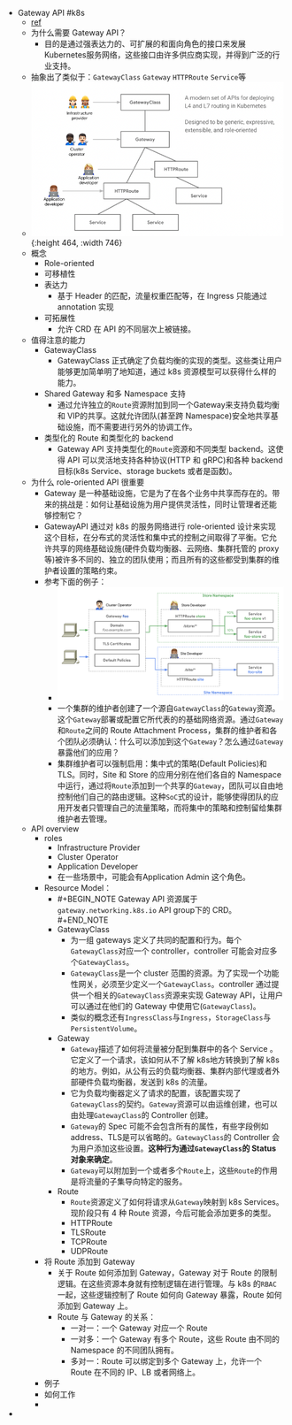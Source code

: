 - Gateway API #k8s
	- [ref](https://gateway-api.sigs.k8s.io/)
	- 为什么需要 Gateway API？
		- 目的是通过强表达力的、可扩展的和面向角色的接口来发展Kubernetes服务网络，这些接口由许多供应商实现，并得到广泛的行业支持。
	- 抽象出了类似于：`GatewayClass` `Gateway` `HTTPRoute` `Service`等
	- ![](https://raw.githubusercontent.com/stillfox-lee/image/main/picgo/20220715172735.png){:height 464, :width 746}
	- 概念
		- Role-oriented
		- 可移植性
		- 表达力
			- 基于 Header 的匹配，流量权重匹配等，在 Ingress 只能通过 annotation 实现
		- 可拓展性
			- 允许 CRD 在 API 的不同层次上被链接。
	- 值得注意的能力
		- GatewayClass
			- GatewayClass 正式确定了负载均衡的实现的类型。这些类让用户能够更加简单明了地知道，通过 k8s 资源模型可以获得什么样的能力。
		- Shared Gateway 和多 Namespace 支持
			- 通过允许独立的`Route`资源附加到同一个Gateway来支持负载均衡和 VIP的共享。这就允许团队(甚至跨 Namespace)安全地共享基础设施，而不需要进行另外的协调工作。
		- 类型化的 Route 和类型化的 backend
			- Gateway API 支持类型化的`Route`资源和不同类型 backend。这使得 API 可以灵活地支持各种协议(HTTP 和 gRPC)和各种 backend 目标(k8s Service、storage buckets 或者是函数)。
	- 为什么 role-oriented API 很重要
		- Gateway 是一种基础设施，它是为了在各个业务中共享而存在的。带来的挑战是：如何让基础设施为用户提供灵活性，同时让管理者还能够控制它？
		- GatewayAPI 通过对 k8s 的服务网络进行 role-oriented 设计来实现这个目标，在分布式的灵活性和集中式的控制之间取得了平衡。它允许共享的网络基础设施(硬件负载均衡器、云网络、集群托管的 proxy等)被许多不同的、独立的团队使用；而且所有的这些都受到集群的维护者设置的策略约束。
		- 参考下面的例子：
			- ![](https://raw.githubusercontent.com/stillfox-lee/image/main/picgo/20220716165754.png)
			- 一个集群的维护者创建了一个源自`GatewayClass`的`Gateway`资源。这个`Gateway`部署或配置它所代表的的基础网络资源。通过`Gateway`和`Route`之间的 Route Attachment Process，集群的维护者和各个团队必须确认：什么可以添加到这个`Gateway`？怎么通过`Gateway`暴露他们的应用？
			- 集群维护者可以强制启用：集中式的策略(Default Policies)和 TLS。同时，Site 和 Store 的应用分别在他们各自的 Namespace 中运行，通过将`Route`添加到一个共享的`Gateway`，团队可以自由地控制他们自己的路由逻辑。这种`SoC`式的设计，能够使得团队的应用开发者只管理自己的流量策略，而将集中的策略和控制留给集群维护者去管理。
	- API overview
		- roles
			- Infrastructure Provider
			- Cluster Operator
			- Application Developer
			- 在一些场景中，可能会有Application Admin 这个角色。
		- Resource Model：
			- #+BEGIN_NOTE
			  Gateway API 资源属于`gateway.networking.k8s.io` API group下的 CRD。
			  #+END_NOTE
			- GatewayClass
				- 为一组 gateways 定义了共同的配置和行为。每个`GatewayClass`对应一个 controller，controller 可能会对应多个`GatewayClass`。
				- `GatewayClass`是一个 cluster 范围的资源。为了实现一个功能性网关，必须至少定义一个`GatewayClass`。controller 通过提供一个相关的`GatewayClass`资源来实现 Gateway API，让用户可以通过在他们的 Gateway 中使用它(`GatewayClass`)。
				- 类似的概念还有`IngressClass`与`Ingress`，`StorageClass`与`PersistentVolume`。
			- Gateway
				- `Gateway`描述了如何将流量被分配到集群中的各个 Service 。它定义了一个请求，该如何从不了解 k8s地方转换到了解 k8s 的地方。例如，从公有云的负载均衡器、集群内部代理或者外部硬件负载均衡器，发送到 k8s 的流量。
				- 它为负载均衡器定义了请求的配置，该配置实现了`GatewayClass`的契约。`Gateway`资源可以由运维创建，也可以由处理`GatewayClass`的 Controller 创建。
				- `Gateway`的 Spec 可能不会包含所有的属性，有些字段例如 address、TLS是可以省略的。`GatewayClass`的 Controller 会为用户添加这些设置。**这种行为通过`GatewayClass`的 Status 对象来确定**。
				- `Gateway`可以附加到一个或者多个`Route`上，这些`Route`的作用是将流量的子集导向特定的服务。
			- Route
				- `Route`资源定义了如何将请求从`Gateway`映射到 k8s Services。现阶段只有 4 种 Route 资源，今后可能会添加更多的类型。
				- HTTPRoute
				- TLSRoute
				- TCPRoute
				- UDPRoute
		- 将 Route 添加到 Gateway
			- 关于 Route 如何添加到 Gateway，Gateway 对于 Route 的限制逻辑。在这些资源本身就有控制逻辑在进行管理。与 k8s 的`RBAC`一起，这些逻辑控制了 Route 如何向 Gateway 暴露，Route 如何添加到 Gateway 上。
			- Route 与 Gateway 的关系：
				- 一对一：一个 Gateway 对应一个 Route
				- 一对多：一个 Gateway 有多个 Route，这些 Route 由不同的 Namespace 的不同团队拥有。
				- 多对一：Route 可以绑定到多个 Gateway 上，允许一个 Route 在不同的 IP、LB 或者网络上。
		- 例子
		- 如何工作
		-
-